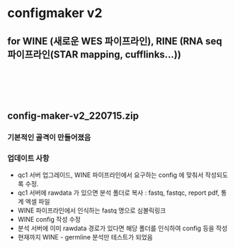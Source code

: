 # configmaker v2
## for WINE (새로운 WES 파이프라인), RINE (RNA seq 파이프라인(STAR mapping, cufflinks...))

### <br/><br/><br/> 

## config-maker-v2_220715.zip
### 기본적인 골격이 만들어졌음
### 업데이트 사항
- qc1 서버 업그레이드, WINE 파이프라인에서 요구하는 config 에 맞춰서 작성되도록 수정.
- qc1 서버에 rawdata 가 있으면 분석 폴더로 복사 : fastq, fastqc, report pdf, 통계 엑셀 파일
- WINE 파이프라인에서 인식하는 fastq 명으로 심볼릭링크
- WINE config 작성 수정
- 분석 서버에 이미 rawdata 경로가 있다면 해당 폴더를 인식하여 config 등을 작성
- 현재까지 WINE - germline 분석만 테스트가 되었음

### <br/><br/><br/> 
